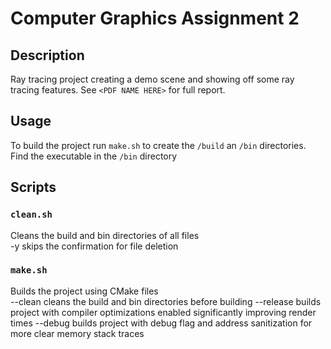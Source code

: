# Computer Graphics Assignment 2

## Description
Ray tracing project creating a demo scene and showing off some ray tracing features. See `<PDF NAME HERE>` for full report.
## Usage
To build the project run `make.sh` to create the `/build` an `/bin` directories. Find the executable in the `/bin` directory

## Scripts
### `clean.sh`
Cleans the build and bin directories of all files  
    -y skips the confirmation for file deletion

### `make.sh`
Builds the project using CMake files  
    --clean cleans the build and bin directories before building
    --release builds project with compiler optimizations enabled significantly improving render times
    --debug builds project with debug flag and address sanitization for more clear memory stack traces
